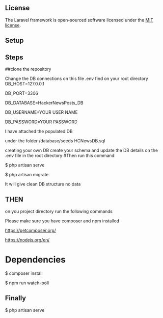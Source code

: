 ## License

The Laravel framework is open-sourced software licensed under the [MIT license](https://opensource.org/licenses/MIT).

## Setup

## Steps

##clone the repository

Change the DB connections on this file .env find on your root directory
DB_HOST=127.0.0.1

DB_PORT=3306

DB_DATABASE=HackerNewsPosts_DB

DB_USERNAME=YOUR USER NAME

DB_PASSWORD=YOUR PASSWORD

I have attached the populated DB

under the folder /database/seeds
HCNewsDB.sql

creating your own DB
create your schema and update the DB details on the .env file in the root directory 
#Then
run this command

$ php artisan serve

$ php artisan migrate

It will give clean DB  structure no data

## THEN

on you project directory run the following commands

Please make sure you have composer and npm installed

https://getcomposer.org/

https://nodejs.org/en/

# Dependencies
$ composer install

$ npm run watch-poll

## Finally
$ php artisan serve 